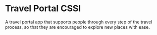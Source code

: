 # Travel Portal CSSI


A travel portal app that supports people through every step of the travel process, so that they are   encouraged to explore new places with ease.



